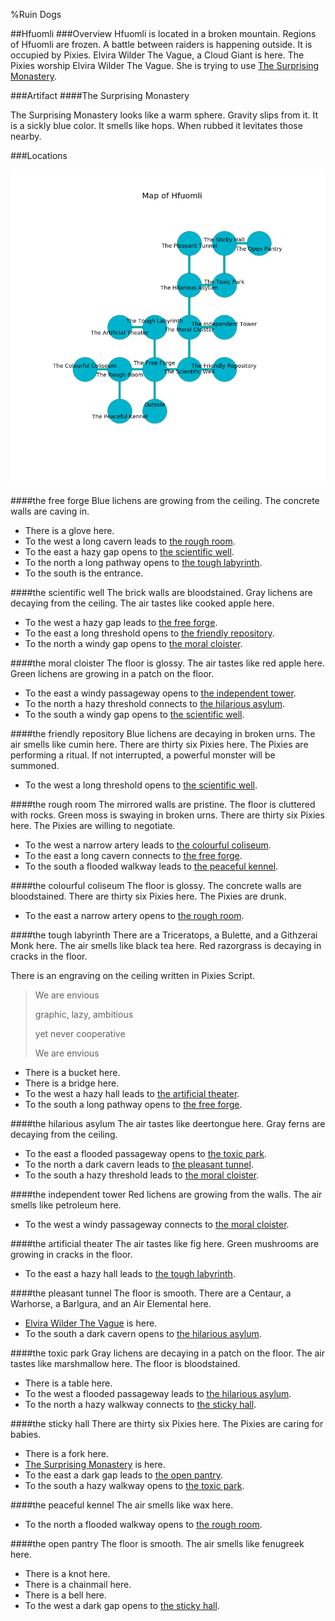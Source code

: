%Ruin Dogs

##Hfuomli
###Overview
Hfuomli is located in a broken mountain. Regions of Hfuomli are frozen. A battle between raiders is happening outside. It is occupied by Pixies. <a name="Elvira-Wilder-The-Vague"></a>Elvira Wilder The Vague, a Cloud Giant is here. The Pixies worship Elvira Wilder The Vague. She  is trying to use [The Surprising Monastery](#The-Surprising-Monastery). 



###Artifact
####<a name="The-Surprising-Monastery"></a>The Surprising Monastery


The Surprising Monastery looks like a warm sphere. Gravity slips from it. It is a sickly blue color. It smells like hops. When rubbed it levitates those nearby. 





###Locations


![](../v2/images/Hfuomli.png)

####<a name="the-free-forge"></a>the free forge
Blue lichens are growing from the ceiling. The concrete walls are caving in. 



* There is a glove here.
* To the west a long cavern leads to [the rough room](#the-rough-room).
* To the east a hazy gap opens to [the scientific well](#the-scientific-well).
* To the north a long pathway opens to [the tough labyrinth](#the-tough-labyrinth).
* To the south is the entrance.


####<a name="the-scientific-well"></a>the scientific well
The brick walls are bloodstained. Gray lichens are decaying from the ceiling. The air tastes like cooked apple here. 



* To the west a hazy gap leads to [the free forge](#the-free-forge).
* To the east a long threshold opens to [the friendly repository](#the-friendly-repository).
* To the north a windy gap opens to [the moral cloister](#the-moral-cloister).


####<a name="the-moral-cloister"></a>the moral cloister
The floor is glossy. The air tastes like red apple here. Green lichens are growing in a patch on the floor. 



* To the east a windy passageway opens to [the independent tower](#the-independent-tower).
* To the north a hazy threshold connects to [the hilarious asylum](#the-hilarious-asylum).
* To the south a windy gap opens to [the scientific well](#the-scientific-well).


####<a name="the-friendly-repository"></a>the friendly repository
Blue lichens are decaying in broken urns. The air smells like cumin here. There are thirty six Pixies here. The Pixies are performing a ritual. If not interrupted, a powerful monster will be summoned. 



* To the west a long threshold opens to [the scientific well](#the-scientific-well).


####<a name="the-rough-room"></a>the rough room
The mirrored walls are pristine. The floor is cluttered with rocks. Green moss is swaying in broken urns. There are thirty six Pixies here. The Pixies are willing to negotiate. 



* To the west a narrow artery leads to [the colourful coliseum](#the-colourful-coliseum).
* To the east a long cavern connects to [the free forge](#the-free-forge).
* To the south a flooded walkway leads to [the peaceful kennel](#the-peaceful-kennel).


####<a name="the-colourful-coliseum"></a>the colourful coliseum
The floor is glossy. The concrete walls are bloodstained. There are thirty six Pixies here. The Pixies are drunk. 



* To the east a narrow artery opens to [the rough room](#the-rough-room).


####<a name="the-tough-labyrinth"></a>the tough labyrinth
There are a Triceratops, a Bulette, and a Githzerai Monk here. The air smells like black tea here. Red razorgrass is decaying in cracks in the floor. 

There is an engraving on the ceiling written in Pixies Script. 

> We are envious
>
> graphic, lazy, ambitious
>
> yet never cooperative
>
> We are envious
>


* There is a bucket here.
* There is a bridge here.
* To the west a hazy hall leads to [the artificial theater](#the-artificial-theater).
* To the south a long pathway opens to [the free forge](#the-free-forge).


####<a name="the-hilarious-asylum"></a>the hilarious asylum
The air tastes like deertongue here. Gray ferns are decaying from the ceiling. 



* To the east a flooded passageway opens to [the toxic park](#the-toxic-park).
* To the north a dark cavern leads to [the pleasant tunnel](#the-pleasant-tunnel).
* To the south a hazy threshold leads to [the moral cloister](#the-moral-cloister).


####<a name="the-independent-tower"></a>the independent tower
Red lichens are growing from the walls. The air smells like petroleum here. 



* To the west a windy passageway connects to [the moral cloister](#the-moral-cloister).


####<a name="the-artificial-theater"></a>the artificial theater
The air tastes like fig here. Green mushrooms are growing in cracks in the floor. 



* To the east a hazy hall leads to [the tough labyrinth](#the-tough-labyrinth).


####<a name="the-pleasant-tunnel"></a>the pleasant tunnel
The floor is smooth. There are a Centaur, a Warhorse, a Barlgura, and an Air Elemental here. 



* [Elvira Wilder The Vague](#Elvira-Wilder-The-Vague) is here.
* To the south a dark cavern opens to [the hilarious asylum](#the-hilarious-asylum).


####<a name="the-toxic-park"></a>the toxic park
Gray lichens are decaying in a patch on the floor. The air tastes like marshmallow here. The floor is bloodstained. 



* There is a table here.
* To the west a flooded passageway leads to [the hilarious asylum](#the-hilarious-asylum).
* To the north a hazy walkway connects to [the sticky hall](#the-sticky-hall).


####<a name="the-sticky-hall"></a>the sticky hall
There are thirty six Pixies here. The Pixies are caring for babies. 



* There is a fork here.
* [The Surprising Monastery](#The-Surprising-Monastery) is here.
* To the east a dark gap leads to [the open pantry](#the-open-pantry).
* To the south a hazy walkway opens to [the toxic park](#the-toxic-park).


####<a name="the-peaceful-kennel"></a>the peaceful kennel
The air smells like wax here. 



* To the north a flooded walkway opens to [the rough room](#the-rough-room).


####<a name="the-open-pantry"></a>the open pantry
The floor is smooth. The air smells like fenugreek here. 



* There is a knot here.
* There is a chainmail here.
* There is a bell here.
* To the west a dark gap opens to [the sticky hall](#the-sticky-hall).


